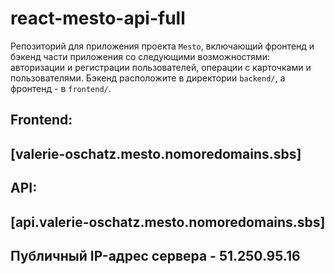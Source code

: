 # react-mesto-api-full
Репозиторий для приложения проекта `Mesto`, включающий фронтенд и бэкенд части приложения со следующими возможностями: авторизации и регистрации пользователей, операции с карточками и пользователями. Бэкенд расположите в директории `backend/`, а фронтенд - в `frontend/`. 
  
## Frontend:
## [valerie-oschatz.mesto.nomoredomains.sbs]

## API:
## [api.valerie-oschatz.mesto.nomoredomains.sbs]
## Публичный IP-адрес сервера - 51.250.95.16

